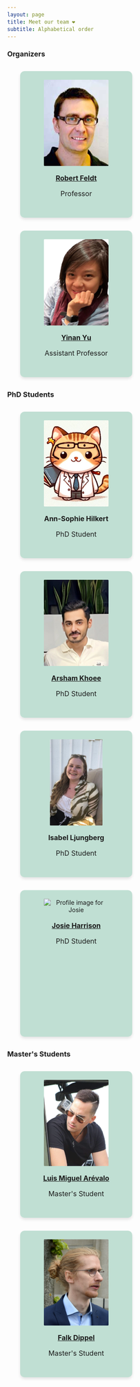 ```yaml
---
layout: page
title: Meet our team ❤
subtitle: Alphabetical order
---
```


<style>
.profile-card {
background-color: #C0DFD3;
height: 300px;
max-width: 220px;
text-align: center;
padding: 20px;
margin-left: 30px;
margin-top: 30px;
margin-bottom: 30px;
border-radius: 10px;
box-shadow: 0px 4px 6px rgba(0, 0, 0, 0.1);
}

.profile-image {
overflow: hidden;
max-width: 150px;
height: 200px;
border-radius: 1%;
object-fit: cover;
}

.profile-name {
margin-top: 15px;
font-size: 16px;
font-weight: bold;
/* color: #333; */
}

.profile-description {
margin-top: 5px;
font-size: 16px;
/* color: #000000; */
}
</style>

### Organizers

<div class="row">
<div class="profile-card">
<img class="profile-image" src="/assets/img/profile-robert.jpg" alt="Profile image for Robert">
<h3 class="profile-name"><a href="http://www.robertfeldt.net/">Robert Feldt</a></h3>
<p class="profile-description">Professor</p>
</div>

<div class="profile-card">
<img class="profile-image" src="/assets/img/profile-yinan.png" alt="Profile image for Yinan">
<h3 class="profile-name"><a href="https://www.chalmers.se/en/persons/yinan/">Yinan Yu</a></h3>
<p class="profile-description">Assistant Professor</p>
</div>
</div>


### PhD Students

<div class="row">
<div class="profile-card">
<img class="profile-image" src="/assets/img/profile-ann-sophie.jpg" alt="Placeholder profile image for Ann-Sophie">
<h3 class="profile-name">Ann-Sophie Hilkert</h3>
<p class="profile-description">PhD Student</p>
</div>

<div class="profile-card">
<img class="profile-image" src="/assets/img/profile-arsham.png" alt="Profile image for Arsham">
<h3 class="profile-name"><a href="/members/arsham">Arsham Khoee</a></h3>
<p class="profile-description">PhD Student</p>
</div>

<div class="profile-card">
<img class="profile-image" src="/assets/img/profile-isabel.jpg" alt="Profile image for Isabel">
<h3 class="profile-name">Isabel Ljungberg</h3>
<p class="profile-description">PhD Student</p>
</div>
</div>

<div class="profile-card">
<img class="profile-image" src="/assets/img/profile-josie.jpg" alt="Profile image for Josie">
<h3 class="profile-name"><a href="/members/josie">Josie Harrison</a></h3>
<p class="profile-description">PhD Student</p>
</div>
</div>

### Master's Students

<div class="row">

<div class="profile-card">
<img class="profile-image" src="/assets/img/profile-luis.png" alt="Profile image for Luis">
<h3 class="profile-name"><a href="/members/luis">Luis Miguel Arévalo</a></h3>
<p class="profile-description">Master's Student</p>
</div>

<div class="profile-card">
<img class="profile-image" src="/assets/img/profile-falk.jpg" alt="Profile image for Falk">
<h3 class="profile-name"><a href="/members/falk">Falk Dippel</a></h3>
<p class="profile-description">Master's Student</p>
</div>

</div>

<!-- ### Industrial Collaborators -->

<!-- <p>Coming soon</p> -->
